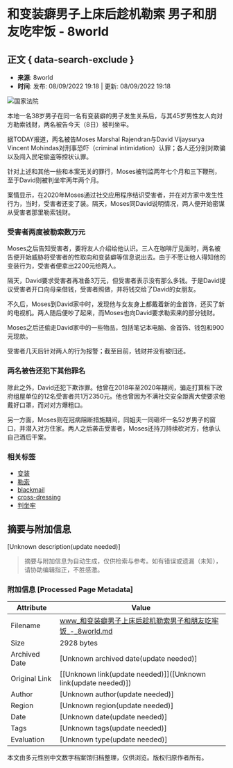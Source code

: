 # 和变装癖男子上床后趁机勒索 男子和朋友吃牢饭 - 8world

## 正文 { data-search-exclude }


- **来源**: 8world
- **时间**: 发布: 08/09/2022 19:18 | 更新: 08/09/2022 19:18

![国家法院](https://dam.mediacorp.sg/image/upload/s--gF3dfpQU--/c_fill,g_auto,h_468,w_830/f_auto,q_auto/v1/8world/images/2025/01/14/flight_attendants_raising_pigs_1.jpeg?itok=-s8pW1iW)

本地一名38岁男子在同一名有变装癖的男子发生关系后，与其45岁男性友人向对方勒索钱财，两名被告今天（8日）被判坐牢。

据TODAY报道，两名被告Moses Marshal Rajendran与David Vijaysurya Vincent Mohindas对刑事恐吓（criminal intimidation）认罪；各人还分别对欺骗以及闯入民宅偷盗等控状认罪。

针对上述和其他一些和本案无关的罪行，Moses被判监两年七个月和三下鞭刑，至于David则被判坐牢两年两个月。

案情显示，在2020年Moses通过社交应用程序结识受害者，并在对方家中发生性行为，当时，受害者还变了装。隔天，Moses同David说明情况，两人便开始密谋从受害者那里勒索钱财。

### 受害者两度被勒索数万元

Moses之后告知受害者，要将友人介绍给他认识。三人在咖啡厅见面时，两名被告便开始威胁将受害者的性取向和变装癖等信息说出去。由于不愿让他人得知他的变装行为，受害者便拿出2200元给两人。

隔天，David要求受害者再准备3万元，但受害者表示没有那么多钱。于是David提议受害者开口向母亲借钱，受害者照做，并将钱交给了David的女朋友。

不久后，Moses到David家中时，发现他与女友身上都戴着新的金首饰，还买了新的电视机。两人随后便吵了起来，而Moses也向David要求勒索来的部分钱财。

Moses之后还偷走David家中的一些物品，包括笔记本电脑、金首饰、钱包和900元现款。

受害者几天后针对两人的行为报警；截至目前，钱财并没有被归还。

### 两名被告还犯下其他罪名

除此之外，David还犯下欺诈罪。他曾在2018年至2020年期间，骗走打算租下政府组屋单位的12名受害者共1万2350元。他也曾因为不满社交安全距离大使要求他戴好口罩，而对对方爆粗口。

另一方面，Moses则在冠病阻断措施期间，同姐夫一同砸坏一名52岁男子的窗口，并潜入对方住家。两人之后袭击受害者，Moses还持刀持续砍对方，他承认自己酒后干案。

### 相关标签

- [变装](https://www.8world.com/topic/bianzhuang)
- [勒索](https://www.8world.com/topic/leisuo-0)
- [blackmail](https://www.8world.com/topic/blackmail-1)
- [cross-dressing](https://www.8world.com/topic/cross-dressing-0)
- [判坐牢](https://www.8world.com/topic/panzuolao)
<!-- tcd_original_link https://www.8world.com/singapore/two-men-jailed-blackmailing-another-man-cross-dressing-1912596 -->


## 摘要与附加信息

<!-- tcd_abstract -->
[Unknown description(update needed)]
<!-- tcd_abstract_end -->

> 摘要与附加信息为自动生成，仅供检索与参考。如有错误或遗漏（未知），请协助编辑指正，不胜感激。

### 附加信息 [Processed Page Metadata]

| Attribute       | Value                                  |
|-----------------|----------------------------------------|
| Filename        | www_和变装癖男子上床后趁机勒索男子和朋友吃牢饭_-_8world.md                             |
| Size            | 2928 bytes                           |
| Archived Date   | [Unknown archived date(update needed)]                             |
| Original Link   | [[Unknown link(update needed)]]([Unknown link(update needed)])                       |
| Author          | [Unknown author(update needed)]                               |
| Region          | [Unknown region(update needed)]                               |
| Date            | [Unknown date(update needed)]                                 |
| Tags            | [Unknown tags(update needed)]                                 |
| Evaluation            | [Unknown type(update needed)]                                 |
<!-- tcd_table_end -->

本文由多元性别中文数字档案馆归档整理，仅供浏览。版权归原作者所有。
